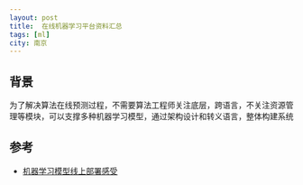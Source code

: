 ```yaml
---
layout: post
title:  在线机器学习平台资料汇总
tags: [ml]
city: 南京 
---
```



背景
--------
为了解决算法在线预测过程，不需要算法工程师关注底层，跨语言，不关注资源管理等模块，可以支撑多种机器学习模型，通过架构设计和转义语言，整体构建系统


参考
--------
+ [机器学习模型线上部署感受](https://www.jianshu.com/p/827c74aa72a5)

